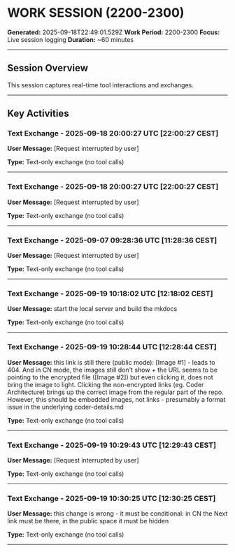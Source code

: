 # WORK SESSION (2200-2300)

**Generated:** 2025-09-18T22:49:01.529Z
**Work Period:** 2200-2300
**Focus:** Live session logging
**Duration:** ~60 minutes

---

## Session Overview

This session captures real-time tool interactions and exchanges.

---

## Key Activities

### Text Exchange - 2025-09-18 20:00:27 UTC [22:00:27 CEST]

**User Message:** [Request interrupted by user]

**Type:** Text-only exchange (no tool calls)

---

### Text Exchange - 2025-09-18 20:00:27 UTC [22:00:27 CEST]

**User Message:** [Request interrupted by user]

**Type:** Text-only exchange (no tool calls)

---

### Text Exchange - 2025-09-07 09:28:36 UTC [11:28:36 CEST]

**User Message:** [Request interrupted by user]

**Type:** Text-only exchange (no tool calls)

---

### Text Exchange - 2025-09-19 10:18:02 UTC [12:18:02 CEST]

**User Message:** start the local server and build the mkdocs

**Type:** Text-only exchange (no tool calls)

---

### Text Exchange - 2025-09-19 10:28:44 UTC [12:28:44 CEST]

**User Message:** this link is still there (public mode): [Image #1] - leads to 404. And in CN mode, the images still don't show + the URL seems to be pointing to the encrypted file ([Image #2]) but even clicking it, does not bring the image to light. Clicking the non-encrypted links (eg. Coder Architecture) brings up the correct image from the regular part of the repo. However, this should be embedded images, not links - presumably a format issue in the underlying coder-details.md

**Type:** Text-only exchange (no tool calls)

---

### Text Exchange - 2025-09-19 10:29:43 UTC [12:29:43 CEST]

**User Message:** [Request interrupted by user]

**Type:** Text-only exchange (no tool calls)

---

### Text Exchange - 2025-09-19 10:30:25 UTC [12:30:25 CEST]

**User Message:** this change is wrong - it must be conditional: in CN the Next link must be there, in the public space it must be hidden

**Type:** Text-only exchange (no tool calls)

---

